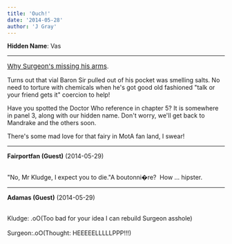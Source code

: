 ```yaml
---
title: 'Ouch!'
date: '2014-05-28'
author: 'J Gray'
---
```


<p><strong>Hidden Name</strong>: Vas</p><hr><p><a href="/comics/479/" target="_blank" style="font-size: 15px; background-color: initial;">Why Surgeon's missing his arms</a>.</p><p>Turns out that vial Baron Sir pulled out of his pocket was smelling salts. No need to torture with chemicals when he's got good old fashioned "talk or your friend gets it" coercion to help!</p><p>Have you spotted the Doctor Who reference in chapter 5? It is somewhere in panel 3, along with our hidden name. Don't worry, we'll get back to Mandrake and the others soon.</p><p>There's some mad love for that fairy in MotA fan land, I swear!</p>

---
**Fairportfan (Guest)** (2014-05-29)

<br>"No, Mr Kludge, I expect you to die."A boutonni�re? &nbsp;How ... hipster.<br>

---
**Adamas (Guest)** (2014-05-29)

<br> Kludge: .oO(Too bad for your idea I can rebuild Surgeon asshole)<br><br>Surgeon:.oO(Thought: HEEEEELLLLLPPP!!!)<br>

